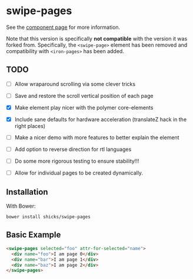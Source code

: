 swipe-pages
================

See the [component page](http://shicks.github.io/swipe-pages) for
more information.

Note that this version is specifically **not compatible** with the
version it was forked from.  Specifically, the `<swipe-page>`
element has been removed and compatibility with `<iron-pages>`
has been added.


## TODO

- [ ] Allow wraparound scrolling via some clever tricks
- [ ] Save and restore the scroll vertical position of each page
- [x] Make element play nicer with the polymer core-elements
- [x] Include sane defaults for hardware acceleration (translateZ hack in the right places)
- [ ] Make a nicer demo with more features to better explain the element
- [ ] Add option to reverse direction for rtl languages
- [ ] Do some more rigorous testing to ensure stability!!!
- [ ] Allow for individual pages to be created dynamically. 


## Installation
With Bower:

```shell
bower install shicks/swipe-pages
```

## Basic Example

```html
<swipe-pages selected="foo" attr-for-selected="name">
  <div name="foo">I am page 0</div>
  <div name="bar">I am page 1</div>
  <div name="baz">I am page 2</div>
</swipe-pages>
```

